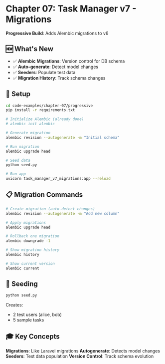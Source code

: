 # Chapter 07: Task Manager v7 - Migrations

**Progressive Build**: Adds Alembic migrations to v6

## 🆕 What's New

- ✅ **Alembic Migrations**: Version control for DB schema
- ✅ **Auto-generate**: Detect model changes
- ✅ **Seeders**: Populate test data
- ✅ **Migration History**: Track schema changes

## 🚀 Setup

```bash
cd code-examples/chapter-07/progressive
pip install -r requirements.txt

# Initialize Alembic (already done)
# alembic init alembic

# Generate migration
alembic revision --autogenerate -m "Initial schema"

# Run migration
alembic upgrade head

# Seed data
python seed.py

# Run app
uvicorn task_manager_v7_migrations:app --reload
```

## 📋 Migration Commands

```bash
# Create migration (auto-detect changes)
alembic revision --autogenerate -m "Add new column"

# Apply migrations
alembic upgrade head

# Rollback one migration
alembic downgrade -1

# Show migration history
alembic history

# Show current version
alembic current
```

## 🌱 Seeding

```bash
python seed.py
```

Creates:

- 2 test users (alice, bob)
- 5 sample tasks

## 🎓 Key Concepts

**Migrations**: Like Laravel migrations
**Autogenerate**: Detects model changes
**Seeders**: Test data population
**Version Control**: Track schema evolution

